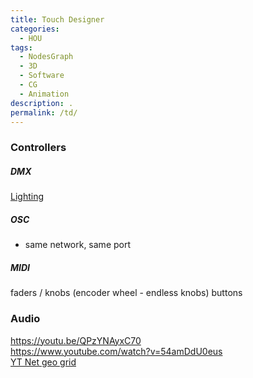 ```yaml
---
title: Touch Designer
categories:
  - HOU
tags:
  - NodesGraph
  - 3D
  - Software
  - CG
  - Animation
description: .
permalink: /td/
---
```





### Controllers

##### DMX
[Lighting](/lighting/)

##### OSC
- same network, same port


##### MIDI

faders / knobs (encoder wheel - endless knobs)
buttons

### Audio

https://youtu.be/QPzYNAyxC70   
https://www.youtube.com/watch?v=54amDdU0eus    
[YT Net geo grid](https://youtu.be/BZR1f2YqFVs)  
